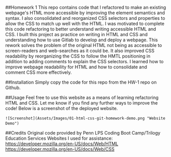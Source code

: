 <HW-1 Repo>

##Homework 1
This repo contains code that I refactored  to make an existing webpage's HTML more accessible by improving the element semantics and syntax. I also consolidated and reorganized CSS selectors and properties to allow the CSS to match up well with the HTML. 
I was motivated to complete this code refactoring to better understand writing accessible HTML and CSS. I built this project as practice on writing in HTML and CSS and understanding how to use Gitlab to develop and deploy a webpage. 
This rework solves the problem of the original HTML not being as accessible to screen-readers and web-searches as it could be. It also improved CSS readability by reorganizing the CSS to follow the HMTL positioning in addition to adding comments to explain the CSS selectors.
I learned how to improve webpage readability for HTML and how to consolidate and comment CSS more effectively. 

##Installation
Simply copy the code for this repo from the HW-1 repo on Github.

##Usage
Feel free to use this website as a means of learning refactoring HTML and CSS. Let me know if you find any further ways to improve the code! Below is a screenshot of the deployed website.

    ![Screenshot](Assets/Images/01-html-css-git-homework-demo.png "Website Demo")

##Credits
Original code provided by Penn LPS Coding Boot Camp/Trilogy Education Services
Websites I used for assistance:
https://developer.mozilla.org/en-US/docs/Web/HTML
https://developer.mozilla.org/en-US/docs/Web/CSS